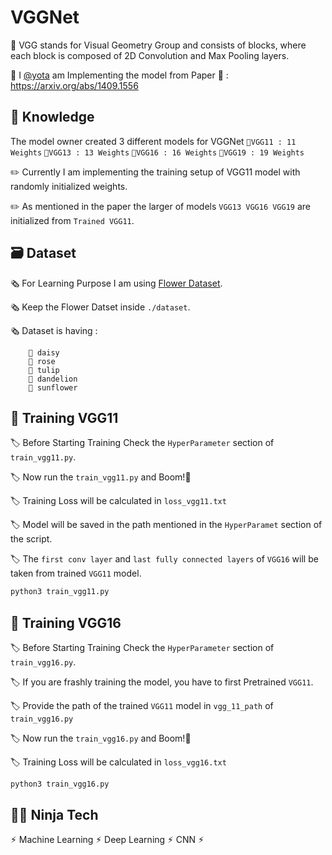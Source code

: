 
# VGGNet 

🛞 VGG stands for Visual Geometry Group and consists of blocks, where each block is composed of 2D Convolution and Max Pooling layers.

🛞 I [@yota](https://github.com/yotaAI) am Implementing the model from Paper 📄 : https://arxiv.org/abs/1409.1556



## 📝 Knowledge

The model owner created 3 different models for VGGNet
`📍VGG11 : 11 Weights`
`📍VGG13 : 13 Weights`
`📍VGG16 : 16 Weights`
`📍VGG19 : 19 Weights`

✏️ Currently I am implementing the training setup of VGG11 model with randomly initialized weights.

✏️ As mentioned in the paper the larger of models `VGG13 VGG16 VGG19` are initialized from `Trained VGG11`.
 

## 🗃️ Dataset

🗞️ For Learning Purpose I am using [Flower Dataset](https://www.kaggle.com/datasets/alxmamaev/flowers-recognition#).

🗞️ Keep the Flower Datset inside `./dataset`.

🗞️ Dataset is having : 
        
        🌼 daisy
        🌼 rose
        🌼 tulip
        🌼 dandelion
        🌼 sunflower


## 🤖 Training VGG11

🏷️ Before Starting Training  Check the `HyperParameter` section of `train_vgg11.py`.

🏷️ Now run the `train_vgg11.py` and Boom!🤯

🏷️ Training Loss will be calculated in `loss_vgg11.txt`

🏷️ Model will be saved in the path mentioned in the `HyperParamet` section of the script.

🏷️ The `first conv layer` and `last fully connected layers` of `VGG16` will be taken from trained `VGG11` model. 

```bash
python3 train_vgg11.py
```

## 🤖 Training VGG16

🏷️ Before Starting Training  Check the `HyperParameter` section of `train_vgg16.py`.

🏷️ If you are frashly training the model, you have to first Pretrained `VGG11`.

🏷️ Provide the path of the trained `VGG11` model in `vgg_11_path` of `train_vgg16.py`

🏷️ Now run the `train_vgg16.py` and Boom!🤯

🏷️ Training Loss will be calculated in `loss_vgg16.txt`

```bash
python3 train_vgg16.py
```

## 🥷🏻 Ninja Tech

⚡︎ Machine Learning ⚡︎ Deep Learning ⚡︎ CNN ⚡︎


